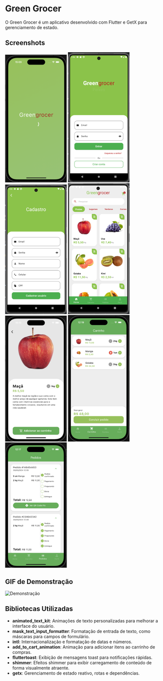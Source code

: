 # Green Grocer

O Green Grocer é um aplicativo desenvolvido com Flutter e GetX para gerenciamento de estado.

## Screenshots

<img src="prints/splash.png" alt="Home" width="200"/> <img src="prints/login.png" alt="Login" width="200"/> <img src="prints/cadastro.png" alt="Cadastro" width="200"/> <img src="prints/home.png" alt="Home" width="200"/> <img src="prints/detalhes_produto.png" alt="Detalhes Produto" width="200"/> <img src="prints/carrinho.png" alt="Carrinho" width="200"/> <img src="prints/pedidos.png" alt="Pedidos" width="200"/>

## GIF de Demonstração

<img src="prints/app.gif" alt="Demonstração" width="200"/>

## Bibliotecas Utilizadas

- **animated_text_kit**: Animações de texto personalizadas para melhorar a interface do usuário.
- **mask_text_input_formatter**: Formatação de entrada de texto, como máscaras para campos de formulário.
- **intl**: Internacionalização e formatação de datas e números.
- **add_to_cart_animation**: Animação para adicionar itens ao carrinho de compras.
- **fluttertoast**: Exibição de mensagens toast para notificações rápidas.
- **shimmer**: Efeitos shimmer para exibir carregamento de conteúdo de forma visualmente atraente.
- **getx**: Gerenciamento de estado reativo, rotas e dependências.